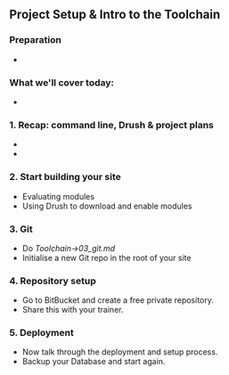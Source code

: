 Project Setup & Intro to the Toolchain
--------------------------------------

### Preparation

* 

### What we'll cover today:

* 

### 1. Recap: command line, Drush & project plans

* 
* 

### 2. Start building your site

* Evaluating modules
* Using Drush to download and enable modules

### 3. Git

* Do *Toolchain->03_git.md*
* Initialise a new Git repo in the root of your site

### 4. Repository setup

* Go to BitBucket and create a free private repository.
* Share this with your trainer.


### 5. Deployment

* Now talk through the deployment and setup process.
* Backup your Database and start again.
